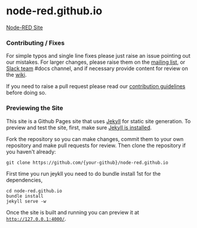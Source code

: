 node-red.github.io
==================

[Node-RED Site](http://nodered.org)

### Contributing / Fixes

For simple typos and single line fixes please just raise an issue pointing out
our mistakes. For larger changes, please raise them on the [mailing list](https://groups.google.com/forum/#!forum/node-red), or [Slack team](http://nodered.org/slack/) #docs channel, and if necessary provide content for review on the [wiki](https://github.com/node-red/node-red.github.io/wiki).

If you need to raise a pull request please read our
[contribution guidelines](https://github.com/node-red/node-red/blob/master/CONTRIBUTING.md)
before doing so.

### Previewing the Site
This site is a Github Pages site that uses [Jekyll](https://github.com/jekyll/jekyll) for static site generation.  To preview and test the site, first, make sure [Jekyll is installed](https://jekyllrb.com/docs/installation/).

Fork the repository so you can make changes, commit them to your own repository and make pull requests for review.  Then clone the repository if you haven't already:

    git clone https://github.com/{your-github}/node-red.github.io

First time you run jeykll you need to do bundle install 1st for the dependencies, 
    
    cd node-red.github.io
    bundle install 
    jekyll serve -w

Once the site is built and running you can preview it at [`http://127.0.0.1:4000/`](http://127.0.0.1:4000/).